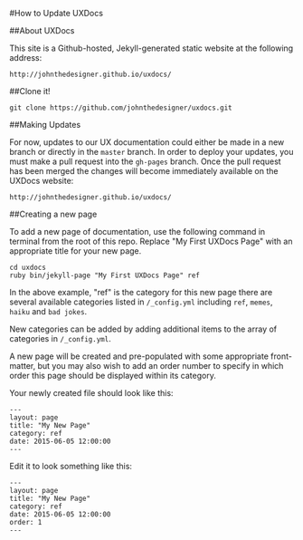 #How to Update UXDocs

##About UXDocs

This site is a Github-hosted, Jekyll-generated static website at the following address:

    http://johnthedesigner.github.io/uxdocs/

##Clone it!

    git clone https://github.com/johnthedesigner/uxdocs.git
    
##Making Updates

For now, updates to our UX documentation could either be made in a new branch or directly in the `master` branch. In order to deploy your updates, you must make a pull request into the `gh-pages` branch. Once the pull request has been merged the changes will become immediately available on the UXDocs website:

    http://johnthedesigner.github.io/uxdocs/

##Creating a new page

To add a new page of documentation, use the following command in terminal from the root of this repo. Replace "My First UXDocs Page" with an appropriate title for your new page. 

    cd uxdocs
    ruby bin/jekyll-page "My First UXDocs Page" ref
    
In the above example, "ref" is the category for this new page there are several available categories listed in `/_config.yml` including `ref`, `memes`, `haiku` and `bad jokes`.

New categories can be added by adding additional items to the array of categories in `/_config.yml`.

A new page will be created and pre-populated with some appropriate front-matter, but you may also wish to add an order number to specify in which order this page should be displayed within its category.

Your newly created file should look like this:

    ---
    layout: page
    title: "My New Page"
    category: ref
    date: 2015-06-05 12:00:00
    ---
    
Edit it to look something like this:

    ---
    layout: page
    title: "My New Page"
    category: ref
    date: 2015-06-05 12:00:00
    order: 1
    ---